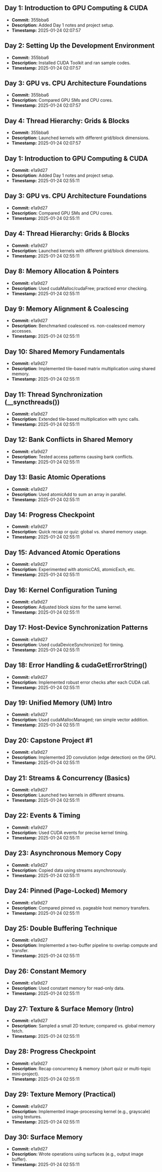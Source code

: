 ## Day 1: Introduction to GPU Computing & CUDA
- **Commit:** 355bba6
- **Description:** Added Day 1 notes and project setup.
- **Timestamp:** 2025-01-24 02:07:57

## Day 2: Setting Up the Development Environment
- **Commit:** 355bba6
- **Description:** Installed CUDA Toolkit and ran sample codes.
- **Timestamp:** 2025-01-24 02:07:57

## Day 3: GPU vs. CPU Architecture Foundations
- **Commit:** 355bba6
- **Description:** Compared GPU SMs and CPU cores.
- **Timestamp:** 2025-01-24 02:07:57

## Day 4: Thread Hierarchy: Grids & Blocks
- **Commit:** 355bba6
- **Description:** Launched kernels with different grid/block dimensions.
- **Timestamp:** 2025-01-24 02:07:57
## Day 1: Introduction to GPU Computing & CUDA
- **Commit:** e1a9d27
- **Description:** Added Day 1 notes and project setup.
- **Timestamp:** 2025-01-24 02:55:11

## Day 3: GPU vs. CPU Architecture Foundations
- **Commit:** e1a9d27
- **Description:** Compared GPU SMs and CPU cores.
- **Timestamp:** 2025-01-24 02:55:11

## Day 4: Thread Hierarchy: Grids & Blocks
- **Commit:** e1a9d27
- **Description:** Launched kernels with different grid/block dimensions.
- **Timestamp:** 2025-01-24 02:55:11

## Day 8: Memory Allocation & Pointers
- **Commit:** e1a9d27
- **Description:** Used cudaMalloc/cudaFree; practiced error checking.
- **Timestamp:** 2025-01-24 02:55:11

## Day 9: Memory Alignment & Coalescing
- **Commit:** e1a9d27
- **Description:** Benchmarked coalesced vs. non-coalesced memory accesses.
- **Timestamp:** 2025-01-24 02:55:11

## Day 10: Shared Memory Fundamentals
- **Commit:** e1a9d27
- **Description:** Implemented tile-based matrix multiplication using shared memory.
- **Timestamp:** 2025-01-24 02:55:11

## Day 11: Thread Synchronization (__syncthreads())
- **Commit:** e1a9d27
- **Description:** Extended tile-based multiplication with sync calls.
- **Timestamp:** 2025-01-24 02:55:11

## Day 12: Bank Conflicts in Shared Memory
- **Commit:** e1a9d27
- **Description:** Tested access patterns causing bank conflicts.
- **Timestamp:** 2025-01-24 02:55:11

## Day 13: Basic Atomic Operations
- **Commit:** e1a9d27
- **Description:** Used atomicAdd to sum an array in parallel.
- **Timestamp:** 2025-01-24 02:55:11

## Day 14: Progress Checkpoint
- **Commit:** e1a9d27
- **Description:** Quick recap or quiz: global vs. shared memory usage.
- **Timestamp:** 2025-01-24 02:55:11

## Day 15: Advanced Atomic Operations
- **Commit:** e1a9d27
- **Description:** Experimented with atomicCAS, atomicExch, etc.
- **Timestamp:** 2025-01-24 02:55:11

## Day 16: Kernel Configuration Tuning
- **Commit:** e1a9d27
- **Description:** Adjusted block sizes for the same kernel.
- **Timestamp:** 2025-01-24 02:55:11

## Day 17: Host-Device Synchronization Patterns
- **Commit:** e1a9d27
- **Description:** Used cudaDeviceSynchronize() for timing.
- **Timestamp:** 2025-01-24 02:55:11

## Day 18: Error Handling & cudaGetErrorString()
- **Commit:** e1a9d27
- **Description:** Implemented robust error checks after each CUDA call.
- **Timestamp:** 2025-01-24 02:55:11

## Day 19: Unified Memory (UM) Intro
- **Commit:** e1a9d27
- **Description:** Used cudaMallocManaged; ran simple vector addition.
- **Timestamp:** 2025-01-24 02:55:11

## Day 20: Capstone Project #1
- **Commit:** e1a9d27
- **Description:** Implemented 2D convolution (edge detection) on the GPU.
- **Timestamp:** 2025-01-24 02:55:11

## Day 21: Streams & Concurrency (Basics)
- **Commit:** e1a9d27
- **Description:** Launched two kernels in different streams.
- **Timestamp:** 2025-01-24 02:55:11

## Day 22: Events & Timing
- **Commit:** e1a9d27
- **Description:** Used CUDA events for precise kernel timing.
- **Timestamp:** 2025-01-24 02:55:11

## Day 23: Asynchronous Memory Copy
- **Commit:** e1a9d27
- **Description:** Copied data using streams asynchronously.
- **Timestamp:** 2025-01-24 02:55:11

## Day 24: Pinned (Page-Locked) Memory
- **Commit:** e1a9d27
- **Description:** Compared pinned vs. pageable host memory transfers.
- **Timestamp:** 2025-01-24 02:55:11

## Day 25: Double Buffering Technique
- **Commit:** e1a9d27
- **Description:** Implemented a two-buffer pipeline to overlap compute and transfer.
- **Timestamp:** 2025-01-24 02:55:11

## Day 26: Constant Memory
- **Commit:** e1a9d27
- **Description:** Used constant memory for read-only data.
- **Timestamp:** 2025-01-24 02:55:11

## Day 27: Texture & Surface Memory (Intro)
- **Commit:** e1a9d27
- **Description:** Sampled a small 2D texture; compared vs. global memory fetch.
- **Timestamp:** 2025-01-24 02:55:11

## Day 28: Progress Checkpoint
- **Commit:** e1a9d27
- **Description:** Recap concurrency & memory (short quiz or multi-topic mini-project).
- **Timestamp:** 2025-01-24 02:55:11

## Day 29: Texture Memory (Practical)
- **Commit:** e1a9d27
- **Description:** Implemented image-processing kernel (e.g., grayscale) using textures.
- **Timestamp:** 2025-01-24 02:55:11

## Day 30: Surface Memory
- **Commit:** e1a9d27
- **Description:** Wrote operations using surfaces (e.g., output image buffer).
- **Timestamp:** 2025-01-24 02:55:11
